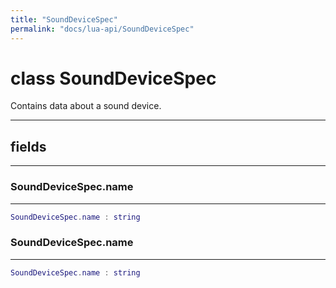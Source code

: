 ```yaml
---
title: "SoundDeviceSpec"
permalink: "docs/lua-api/SoundDeviceSpec"
---
```

# class SoundDeviceSpec





Contains data about a sound device.







---



## fields
---

### SoundDeviceSpec.name
---
```lua
SoundDeviceSpec.name : string
```










### SoundDeviceSpec.name
---
```lua
SoundDeviceSpec.name : string
```











